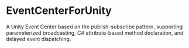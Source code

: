 # EventCenterForUnity
A Unity Event Center based on the publish-subscribe pattern, supporting parameterized broadcasting, C# attribute-based method declaration, and delayed event dispatching.
